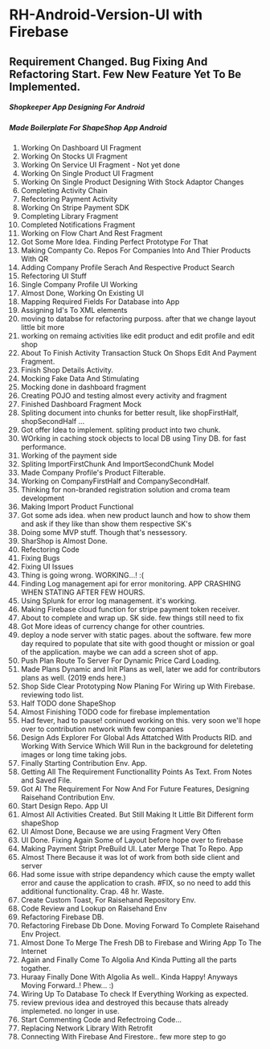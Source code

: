 # RH-Android-Version-UI with Firebase

## Requirement Changed. Bug Fixing And Refactoring Start. Few New Feature Yet To Be Implemented.
##### Shopkeeper App Designing For Android
##### Made Boilerplate For ShapeShop App Android
1. Working On Dashboard UI Fragment
2. Working On Stocks UI Fragment
3. Working On Service UI Fragment - Not yet done
4. Working On Single Product UI Fragment
5. Working On Single Product Designing With Stock Adaptor Changes
6. Completing Activity Chain
7. Refectoring Payment Activity
8. Working On Stripe Payment SDK
9. Completing Library Fragment
10. Completed Notifications Fragment
11. Working on Flow Chart And Rest Fragment
12. Got Some More Idea. Finding Perfect Prototype For That
13. Making Companty Co. Repos For Companies Into And Thier Products With QR
14. Adding Company Profile Serach And Respective Product Search
15. Refectoring UI Stuff
16. Single Company Profile UI Working
17. Almost Done, Working On Existing UI
18. Mapping Required Fields For Database into App
19. Assigning Id's To XML elements
20. moving to databse for refactoring purposs. after that we change layout little bit more
21. working on remaing activities like edit product and edit profile and edit shop
22. About To Finish Activity Transaction Stuck On Shops Edit And Payment Fragment.
23. Finish Shop Details Activity.
24. Mocking Fake Data And Stimulating
25. Mocking done in dashboard fragment
26. Creating POJO and testing almost every activity and fragment
27. Finished Dashboard Fragment Mock
28. Spliting document into chunks for better result, like shopFirstHalf, shopSecondHalf ...
29. Got offer Idea to implement. spliting product into two chunk.
30. WOrking in caching stock objects to local DB using Tiny DB. for fast performance.
31. Working of the payment side
32. Spliting ImportFirstChunk And ImportSecondChunk Model
33. Made Company Profile's Product Filterable.
34. Working on CompanyFirstHalf and CompanySecondHalf.
35. Thinking for non-branded registration solution and croma team development
36. Making Import Product Functional
37. Got some ads idea. when new product launch and how to show them and ask if they like than show them respective SK's
38. Doing some MVP stuff. Though that's nessessory.
39. SharShop is Almost Done.
40. Refectoring Code
41. Fixing Bugs
42. Fixing UI Issues
43. Thing is going wrong. WORKING...! :(
44. Finding Log management api for error monitoring. APP CRASHING WHEN STATING AFTER FEW HOURS.
45. Using Splunk for error log management. it's working.
46. Making Firebase cloud function for stripe payment token receiver.
47. About to complete and wrap up. SK side. few things still need to fix
49. Got More ideas of currency change for other countries.
50. deploy a node server with static pages. about the software. few more day required to populate that site with good thought or mission or goal of the application. maybe we can add a screen shot of app.
51. Push Plan Route To Server For Dynamic Price Card Loading.
52. Made Plans Dynamic and Init Plans as well, later we add for contributors plans as well. (2019 ends here.)
53. Shop Side Clear Prototyping Now Planing For Wiring up With Firebase. reviewing todo list.
54. Half TODO done ShapeShop
55. Almost Finishing TODO code for firebase implementation
56. Had fever, had to pause! coninued working on this. very soon we'll hope over to contribution network with few companies
57. Design Ads Explorer For Global Ads Attatched With Products RID. and Working With Service Which Will Run in the background for deleteting images or long time taking jobs.
58. Finally Starting Contribution Env. App.
59. Getting All The Requirement Functionallity Points As Text. From Notes and Saved File.
60. Got Al The Requirement For Now And For Future Features, Designing Raisehand Contribution Env. 
61. Start Design Repo. App UI
62. Almost All Activities Created. But Still Making It Little Bit Different form shapeShop
63. UI Almost Done, Because we are using Fragment Very Often
64. UI Done. Fixing Again Some of Layout before hope over to firebase
65. Making Payment Stript PreBuild UI. Later Merge That To Repo. App
66. Almost There Because it was lot of work from both side client and server
67. Had some issue with stripe depandency which cause the empty wallet error and cause the application to crash. #FIX, so no need to add this additional functionality. Crap. 48 hr. Waste.
68. Create Custom Toast, For Raisehand Repository Env.
69. Code Review and Lookup on Raisehand Env 
70. Refactoring Firebase DB.
71. Refactoring Firebase Db Done. Moving Forward To Complete Raisehand Env Project. 
72. Almost Done To Merge The Fresh DB to Firebase and Wiring App To The Internet
73. Again and Finally Come To Algolia And Kinda Putting all the parts togather.
74. Huraay Finally Done With Algolia As well.. Kinda Happy! Anyways Moving Forward..! Phew... :)
75. Wiring Up To Database To check If Everything Working as expected.
76. review previous idea and destroyed this because thats already implemeted. no longer in use.
77. Start Commenting Code and Refectroing Code...
78. Replacing Network Library With Retrofit
79. Connecting With Firebase And Firestore.. few more step to go
